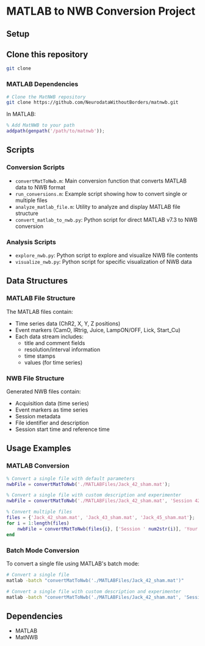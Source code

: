 # MATLAB to NWB Conversion Project

## Setup

## Clone this repository
```bash
git clone 
```

### MATLAB Dependencies
```bash
# Clone the MatNWB repository
git clone https://github.com/NeurodataWithoutBorders/matnwb.git
```

In MATLAB:
```matlab
% Add MatNWB to your path
addpath(genpath('/path/to/matnwb'));
```

## Scripts

### Conversion Scripts
- `convertMatToNwb.m`: Main conversion function that converts MATLAB data to NWB format
- `run_conversions.m`: Example script showing how to convert single or multiple files
- `analyze_matlab_file.m`: Utility to analyze and display MATLAB file structure
- `convert_matlab_to_nwb.py`: Python script for direct MATLAB v7.3 to NWB conversion

### Analysis Scripts
- `explore_nwb.py`: Python script to explore and visualize NWB file contents
- `visualize_nwb.py`: Python script for specific visualization of NWB data

## Data Structures

### MATLAB File Structure
The MATLAB files contain:
- Time series data (ChR2, X, Y, Z positions)
- Event markers (CamO, IRtrig, Juice, LampON/OFF, Lick, Start_Cu)
- Each data stream includes:
  - title and comment fields
  - resolution/interval information
  - time stamps
  - values (for time series)

### NWB File Structure
Generated NWB files contain:
- Acquisition data (time series)
- Event markers as time series
- Session metadata
- File identifier and description
- Session start time and reference time

## Usage Examples

### MATLAB Conversion
```matlab
% Convert a single file with default parameters
nwbFile = convertMatToNwb('./MATLABFiles/Jack_42_sham.mat');

% Convert a single file with custom description and experimenter
nwbFile = convertMatToNwb('./MATLABFiles/Jack_42_sham.mat', 'Session 42', 'Your name');

% Convert multiple files
files = {'Jack_42_sham.mat', 'Jack_43_sham.mat', 'Jack_45_sham.mat'};
for i = 1:length(files)
    nwbFile = convertMatToNwb(files{i}, ['Session ' num2str(i)], 'Your name');
end
```

### Batch Mode Conversion
To convert a single file using MATLAB's batch mode:
```bash
# Convert a single file
matlab -batch "convertMatToNwb('./MATLABFiles/Jack_42_sham.mat')"

# Convert a single file with custom description and experimenter
matlab -batch "convertMatToNwb('./MATLABFiles/Jack_42_sham.mat', 'Session 42', 'Your name')"
```

## Dependencies
- MATLAB
- MatNWB